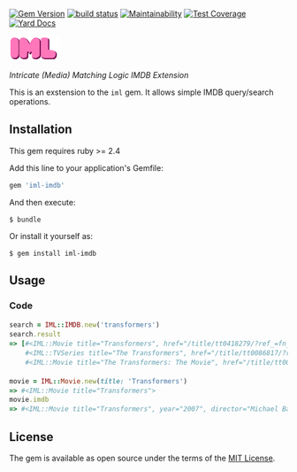 [![Gem Version](https://img.shields.io/gem/v/iml.svg)](https://rubygems.org/gems/iml)
[![build status](https://travis-ci.org/aladac/iml.svg?branch=master)](https://travis-ci.org/aladac/iml)
[![Maintainability](https://api.codeclimate.com/v1/badges/232800c6e4d8778937b2/maintainability)](https://codeclimate.com/github/aladac/iml/maintainability)
[![Test Coverage](https://api.codeclimate.com/v1/badges/232800c6e4d8778937b2/test_coverage)](https://codeclimate.com/github/aladac/iml/test_coverage)
[![Yard Docs](http://img.shields.io/badge/yard-docs-blue.svg)](https://www.rubydoc.info/github/aladac/iml/master)

[![IML](https://github.com/aladac/iml/raw/master/doc/iml-logo.png)](https://rubygems.org/gems/iml)

*Intricate (Media) Matching Logic IMDB Extension*  

This is an exstension to the `iml` gem. It allows simple IMDB query/search operations.

## Installation

This gem requires ruby >= 2.4

Add this line to your application's Gemfile:

```ruby
gem 'iml-imdb'
```

And then execute:

    $ bundle

Or install it yourself as:

    $ gem install iml-imdb

## Usage
### Code

```ruby
search = IML::IMDB.new('transformers')
search.result
=> [#<IML::Movie title="Transformers", href="/title/tt0418279/?ref_=fn_al_tt_1", year="2007">,
    #<IML::TVSeries title="The Transformers", href="/title/tt0086817/?ref_=fn_al_tt_2", year="1984">,
    #<IML::Movie title="The Transformers: The Movie", href="/title/tt0092106/?ref_=fn_al_tt_3", year="1986">]

movie = IML::Movie.new(title: 'Transformers')
=> #<IML::Movie title="Transformers">
movie.imdb
=> #<IML::Movie title="Transformers", year="2007", director="Michael Bay", rating="7.1", writer="Roberto Orci, Alex Kurtzman, DreamWorks, Paramount Pictures, Hasbro", summary="An ancient struggle between two Cybertronian races, the heroic Autobots and the evil Decepticons, comes to Earth, with a clue to the ultimate power held by a teenager.", actors="Shia LaBeouf, Megan Fox, Josh Duhamel">
```

## License

The gem is available as open source under the terms of the [MIT License](https://opensource.org/licenses/MIT).
